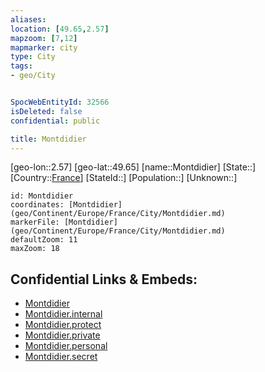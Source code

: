 ```yaml
---
aliases: 
location: [49.65,2.57]
mapzoom: [7,12] 
mapmarker: city 
type: City
tags:
- geo/City


SpocWebEntityId: 32566
isDeleted: false
confidential: public

title: Montdidier
---
```

[geo-lon::2.57]
[geo-lat::49.65]
[name::Montdidier]
[State::]
[Country::[France](geo/Continent/Europe/France.md)]
[StateId::]
[Population::]
[Unknown::]


```leaflet
id: Montdidier
coordinates: [Montdidier](geo/Continent/Europe/France/City/Montdidier.md)
markerFile: [Montdidier](geo/Continent/Europe/France/City/Montdidier.md)
defaultZoom: 11 
maxZoom: 18
```


## Confidential Links & Embeds: 
- [Montdidier](../../../../../../_public/geo/Continent/Europe/France/City/Montdidier.md) 
- [Montdidier.internal](../../../../../../_internal/geo/Continent/Europe/France/City/Montdidier.internal.md) 
- [Montdidier.protect](../../../../../../_protect/geo/Continent/Europe/France/City/Montdidier.protect.md) 
- [Montdidier.private](../../../../../../_private/geo/Continent/Europe/France/City/Montdidier.private.md) 
- [Montdidier.personal](../../../../../../_personal/geo/Continent/Europe/France/City/Montdidier.personal.md) 
- [Montdidier.secret](../../../../../../_secret/geo/Continent/Europe/France/City/Montdidier.secret.md) 
